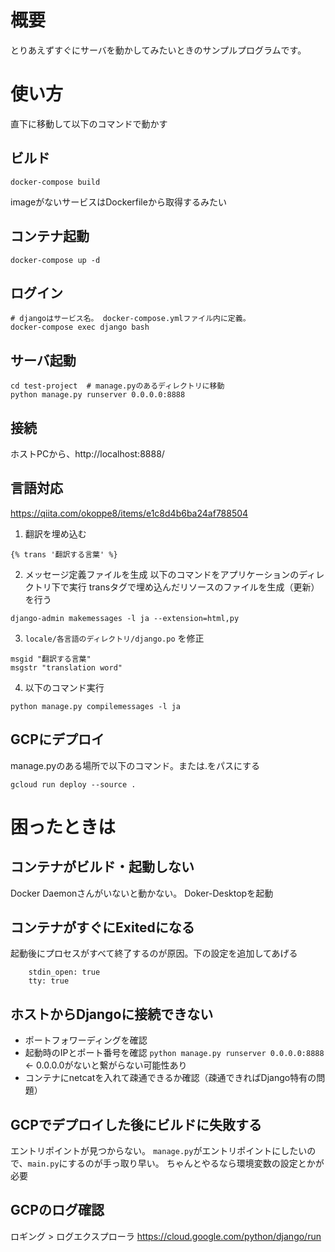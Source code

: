 # 概要
とりあえずすぐにサーバを動かしてみたいときのサンプルプログラムです。

# 使い方
直下に移動して以下のコマンドで動かす

## ビルド
~~~
docker-compose build
~~~
imageがないサービスはDockerfileから取得するみたい

## コンテナ起動
~~~
docker-compose up -d
~~~

## ログイン
~~~
# djangoはサービス名。 docker-compose.ymlファイル内に定義。
docker-compose exec django bash
~~~

## サーバ起動
~~~
cd test-project  # manage.pyのあるディレクトリに移動
python manage.py runserver 0.0.0.0:8888
~~~

## 接続
ホストPCから、http://localhost:8888/

## 言語対応
https://qiita.com/okoppe8/items/e1c8d4b6ba24af788504
1. 翻訳を埋め込む
~~~
{% trans '翻訳する言葉' %}
~~~
2. メッセージ定義ファイルを生成
以下のコマンドをアプリケーションのディレクトリ下で実行
transタグで埋め込んだリソースのファイルを生成（更新）を行う
~~~
django-admin makemessages -l ja --extension=html,py
~~~

3. `locale/各言語のディレクトリ/django.po` を修正
~~~
msgid "翻訳する言葉"
msgstr "translation word"
~~~

4. 以下のコマンド実行
~~~
python manage.py compilemessages -l ja
~~~

## GCPにデプロイ
manage.pyのある場所で以下のコマンド。または.をパスにする
~~~
gcloud run deploy --source .
~~~



# 困ったときは
## コンテナがビルド・起動しない
Docker Daemonさんがいないと動かない。
Doker-Desktopを起動

## コンテナがすぐにExitedになる
起動後にプロセスがすべて終了するのが原因。下の設定を追加してあげる
~~~
	stdin_open: true
	tty: true
~~~

## ホストからDjangoに接続できない
* ポートフォワーディングを確認
* 起動時のIPとポート番号を確認
`python manage.py runserver 0.0.0.0:8888` ← 0.0.0.0がないと繋がらない可能性あり
* コンテナにnetcatを入れて疎通できるか確認（疎通できればDjango特有の問題）


## GCPでデプロイした後にビルドに失敗する
エントリポイントが見つからない。
`manage.py`がエントリポイントにしたいので、`main.py`にするのが手っ取り早い。
ちゃんとやるなら環境変数の設定とかが必要

## GCPのログ確認
ロギング > ログエクスプローラ
https://cloud.google.com/python/django/run


